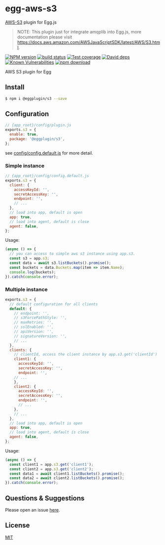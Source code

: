 # egg-aws-s3

[AWS-S3](https://github.com/aws/aws-sdk-js) plugin for Egg.js

> NOTE: This plugin just for integrate amqplib into Egg.js, more documentation please visit https://docs.aws.amazon.com/AWSJavaScriptSDK/latest/AWS/S3.html.

[![NPM version][npm-image]][npm-url]
[![build status][travis-image]][travis-url]
[![Test coverage][codecov-image]][codecov-url]
[![David deps][david-image]][david-url]
[![Known Vulnerabilities][snyk-image]][snyk-url]
[![npm download][download-image]][download-url]

[npm-image]: https://img.shields.io/npm/v/@eggplugin/s3.svg?style=flat-square
[npm-url]: https://npmjs.org/package/@eggplugin/s3
[travis-image]: https://img.shields.io/travis/eggjs/@eggplugin/s3.svg?style=flat-square
[travis-url]: https://travis-ci.org/eggjs/@eggplugin/s3
[codecov-image]: https://img.shields.io/codecov/c/github/eggjs/@eggplugin/s3.svg?style=flat-square
[codecov-url]: https://codecov.io/github/eggjs/@eggplugin/s3?branch=master
[david-image]: https://img.shields.io/david/eggjs/@eggplugin/s3.svg?style=flat-square
[david-url]: https://david-dm.org/eggjs/@eggplugin/s3
[snyk-image]: https://snyk.io/test/npm/@eggplugin/s3/badge.svg?style=flat-square
[snyk-url]: https://snyk.io/test/npm/@eggplugin/s3
[download-image]: https://img.shields.io/npm/dm/@eggplugin/s3.svg?style=flat-square
[download-url]: https://npmjs.org/package/@eggplugin/s3

AWS S3 plugin for Egg

## Install

```bash
$ npm i @eggplugin/s3 --save
```

## Configuration

```js
// {app_root}/config/plugin.js
exports.s3 = {
  enable: true,
  package: '@eggplugin/s3',
};
```
see [config/config.default.js](config/config.default.js) for more detail.

### Simple instance

```js
// {app_root}/config/config.default.js
exports.s3 = {
  client: {
    accessKeyId: '',
    secretAccessKey: '',
    endpoint: '',
    // ...
  },
  // load into app, default is open
  app: true,
  // load into agent, default is close
  agent: false,
};
```

Usage:

```js
(async () => {
  // you can access to simple aws s3 instance using app.s3.
  const s3 = app.s3;
  const data = await s3.listBuckets().promise();
  const buckets = data.Buckets.map(item => item.Name);
  console.log(buckets);
}).catch(console.error);
```

### Multiple instance

```js
exports.s3 = {
  // default configuration for all clients
  default: {
    // endpoint: '',
    // s3ForcePathStyle: '',
    // maxRetries: '',
    // sslEnabled: '',
    // apiVersion: '',
    // signatureVersion: '',
    // ...
  },
  clients: {
    // clientId, access the client instance by app.s3.get('clientId')
    client1: {
      accessKeyId: '',
      secretAccessKey: '',
      endpoint: '',
    // ...
    },
    client2: {
      accessKeyId: '',
      secretAccessKey: '',
      endpoint: '',
      // ...
    },
    // ...
  },
  // load into app, default is open
  app: true,
  // load into agent, default is close
  agent: false,
};
```

Usage:

```js
(async () => {
  const client1 = app.s3.get('client1'); 
  const client2 = app.s3.get('client2'); 
  const data1 = await client1.listBuckets().promise();
  const data2 = await client2.listBuckets().promise();
}).catch(console.error);
```

## Questions & Suggestions

Please open an issue [here](https://github.com/fuxingZhang/egg-s3/issues).

## License

[MIT](LICENSE)